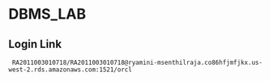 # DBMS_LAB

## Login Link
```
 RA2011003010718/RA2011003010718@ryamini-msenthilraja.co86hfjmfjkx.us-west-2.rds.amazonaws.com:1521/orcl
 ```
